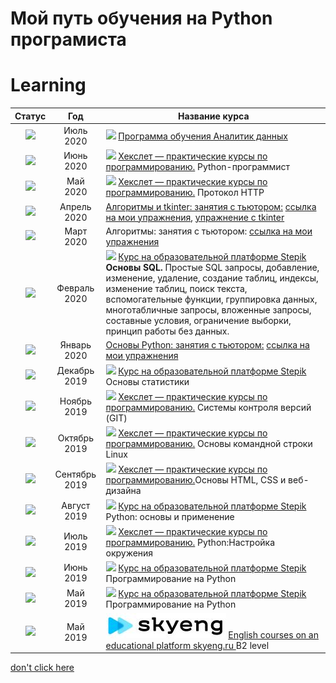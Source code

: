 # Мой путь обучения на Python програмиста
# Learning

  Статус | Год |    Название курса 
:-----------:|:----------:|------------------------  
![](https://clck.ru/Pijr6)|Июль 2020|  ![](https://clck.ru/PihTj)  [Программа обучения Аналитик данных](https://praktikum.yandex.ru/profile/data-scientist/order/) |
![](https://clck.ru/Pidrg)|Июнь 2020|  ![](https://clck.ru/PifeJ) [Хекслет — практические курсы по программированию.](https://ru.hexlet.io) Python-программист|
![](https://clck.ru/Pidrg)|Май 2020|  ![](https://clck.ru/PifeJ) [Хекслет — практические курсы по программированию.](https://ru.hexlet.io) Протокол HTTP|
![](https://clck.ru/Pidrg)|Апрель 2020| [Алгоритмы и tkinter: занятия с тьютором:](https://vk.com/lambda_brain) [ссылка на мои упражнения](https://github.com/konicaRu/data_structures_and_algorithms), [упражнение с tkinter](https://github.com/konicaRu/studying_tkinter)|
![](https://clck.ru/Pidrg)|Март 2020|  Алгоритмы: занятия с тьютором: [ссылка на мои упражнения](https://github.com/konicaRu/data_structures_and_algorithms)  |
![](https://clck.ru/Pidrg)|Февраль 2020| ![](https://clck.ru/Piecm) [Курс на образовательной платформе Stepik](https://stepik.org) **Основы SQL.**   Простые SQL запросы, добавление, изменение, удаление, создание таблиц, индексы, изменение таблиц, поиск текста, вспомогательные функции, группировка данных, многотабличные запросы, вложенные запросы, составные условия, ограничение выборки, принцип работы без данных.|
![](https://clck.ru/Pidrg)|Январь 2020|  [Основы Python: занятия с тьютором:](https://vk.com/lambda_brain) [ссылка на мои упражнения](https://github.com/konicaRu/python_task)  |
![](https://clck.ru/Pidrg)|Декабрь 2019|  ![](https://clck.ru/Piecm) [Курс на образовательной платформе Stepik](https://stepik.org) Основы статистики|
![](https://clck.ru/Pidrg)|Ноябрь 2019|  ![](https://clck.ru/PifeJ) [Хекслет — практические курсы по программированию.](https://ru.hexlet.io) Системы контроля версий (GIT)|
![](https://clck.ru/Pidrg)|Октябрь 2019|  ![](https://clck.ru/PifeJ) [Хекслет — практические курсы по программированию.](https://ru.hexlet.io) Основы командной строки Linux|
![](https://clck.ru/Pidrg)|Сентябрь 2019|![](https://clck.ru/PifeJ) [Хекслет — практические курсы по программированию.](https://ru.hexlet.io)Основы HTML, CSS и веб-дизайна
![](https://clck.ru/Pidrg)|Август 2019| ![](https://clck.ru/Piecm) [Курс на образовательной платформе Stepik](https://stepik.org) Python: основы и применение|
![](https://clck.ru/Pidrg)|Июль 2019|  ![](https://clck.ru/PifeJ) [Хекслет — практические курсы по программированию.](https://ru.hexlet.io) Python:Настройка окружения |
![](https://clck.ru/Pidrg)|Июнь 2019|  ![](https://clck.ru/Piecm) [Курс на образовательной платформе Stepik](https://stepik.org) Программирование на Python|
![](https://clck.ru/Pidrg)|Май 2019| ![](https://clck.ru/Piecm) [Курс на образовательной платформе Stepik](https://stepik.org) Программирование на Python |
![](https://clck.ru/Pidrg)|Май 2019| ![](https://raw.githubusercontent.com/konicaRu/My_learning_tracker/master/pictures/skyeng.JPG) [English courses on an educational platform skyeng.ru ](https://skyeng.ru) B2 level|

[don't click here](https://github.com/Syknapse/My-Learning-Tracker)  

